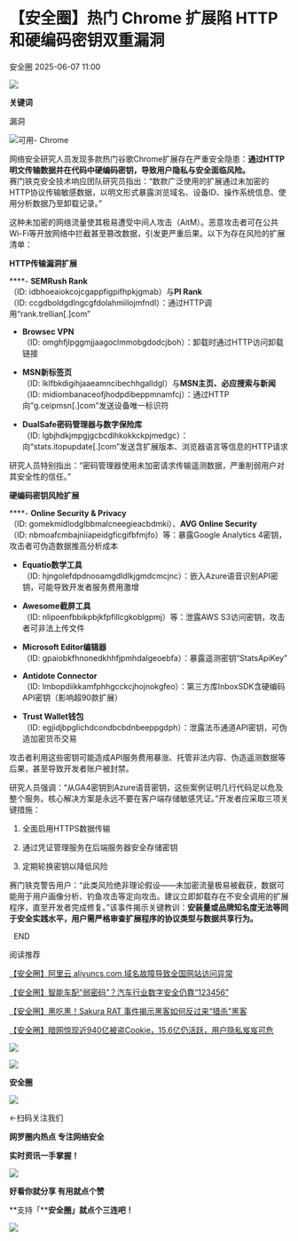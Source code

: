 #  【安全圈】热门 Chrome 扩展陷 HTTP 和硬编码密钥双重漏洞  
 安全圈   2025-06-07 11:00  
  
![](https://mmbiz.qpic.cn/sz_mmbiz_png/aBHpjnrGylgOvEXHviaXu1fO2nLov9bZ055v7s8F6w1DD1I0bx2h3zaOx0Mibd5CngBwwj2nTeEbupw7xpBsx27Q/640?wx_fmt=other&from=appmsg&tp=webp&wxfrom=5&wx_lazy=1&wx_co=1 "")  
  
  
**关键词**  
  
  
  
漏洞  
  
  
![可用- Chrome](https://mmbiz.qpic.cn/sz_mmbiz_jpg/aBHpjnrGylhAjbiaATZKkd97aY46PjkJkPmiagq5noddlvCGrWLDicicOXRv6l8ibXUdceT4TegQQGTxZEOe0iaLbQ0A/640?wx_fmt=jpeg&from=appmsg "")  
  
  
网络安全研究人员发现多款热门谷歌Chrome扩展存在严重安全隐患：**通过HTTP明文传输数据并在代码中硬编码密钥，导致用户隐私与安全面临风险。**  
赛门铁克安全技术响应团队研究员指出：“数款广泛使用的扩展通过未加密的HTTP协议传输敏感数据，以明文形式暴露浏览域名、设备ID、操作系统信息、使用分析数据乃至卸载记录。”  
  
  
这种未加密的网络流量使其极易遭受中间人攻击（AitM）。恶意攻击者可在公共Wi-Fi等开放网络中拦截甚至篡改数据，引发更严重后果。以下为存在风险的扩展清单：  
  
  
**HTTP传输漏洞扩展**  
  
****- **SEMRush Rank**  
（ID: idbhoeaiokcojcgappfigpifhpkjgmab）与**PI Rank**  
（ID: ccgdboldgdlngcgfdolahmiilojmfndl）：通过HTTP调用“rank.trellian[.]com”  
  
- **Browsec VPN**  
（ID: omghfjlpggmjjaagoclmmobgdodcjboh）：卸载时通过HTTP访问卸载链接  
  
- **MSN新标签页**  
（ID: lklfbkdigihjaaeamncibechhgalldgl）与**MSN主页、必应搜索与新闻**  
（ID: midiombanaceofjhodpdibeppmnamfcj）：通过HTTP向“g.ceipmsn[.]com”发送设备唯一标识符  
  
- **DualSafe密码管理器与数字保险库**  
（ID: lgbjhdkjmpgjgcbcdlhkokkckpjmedgc）：向“stats.itopupdate[.]com”发送含扩展版本、浏览器语言等信息的HTTP请求  
  
  
研究人员特别指出：“密码管理器使用未加密请求传输遥测数据，严重削弱用户对其安全性的信任。”  
  
  
**硬编码密钥风险扩展**  
  
****- **Online Security & Privacy**  
（ID: gomekmidlodglbbmalcneegieacbdmki）、**AVG Online Security**  
（ID: nbmoafcmbajniiapeidgficgifbfmjfo）等：暴露Google Analytics 4密钥，攻击者可伪造数据推高分析成本  
  
- **Equatio数学工具**  
（ID: hjngolefdpdnooamgdldlkjgmdcmcjnc）：嵌入Azure语音识别API密钥，可能导致开发者服务费用激增  
  
- **Awesome截屏工具**  
（ID: nlipoenfbbikpbjkfpfillcgkoblgpmj）等：泄露AWS S3访问密钥，攻击者可非法上传文件  
  
- **Microsoft Editor编辑器**  
（ID: gpaiobkfhnonedkhhfjpmhdalgeoebfa）：暴露遥测密钥“StatsApiKey”  
  
- **Antidote Connector**  
（ID: lmbopdiikkamfphhgcckcjhojnokgfeo）：第三方库InboxSDK含硬编码API密钥（影响超90款扩展）  
  
- **Trust Wallet钱包**  
（ID: egjidjbpglichdcondbcbdnbeeppgdph）：泄露法币通道API密钥，可伪造加密货币交易  
  
攻击者利用这些密钥可能造成API服务费用暴涨、托管非法内容、伪造遥测数据等后果，甚至导致开发者账户被封禁。  
  
  
研究人员强调：“从GA4密钥到Azure语音密钥，这些案例证明几行代码足以危及整个服务。核心解决方案是永远不要在客户端存储敏感凭证。”开发者应采取三项关键措施：  
1. 全面启用HTTPS数据传输  
  
1. 通过凭证管理服务在后端服务器安全存储密钥  
  
1. 定期轮换密钥以降低风险  
  
  
赛门铁克警告用户：“此类风险绝非理论假设——未加密流量极易被截获，数据可能用于用户画像分析、钓鱼攻击等定向攻击。建议立即卸载存在不安全调用的扩展程序，直至开发者完成修复。”该事件揭示关键教训：**安装量或品牌知名度无法等同于安全实践水平，用户需严格审查扩展程序的协议类型与数据共享行为。**  
  
  
  END    
  
  
阅读推荐  
  
  
[【安全圈】阿里云 aliyuncs.com 域名故障导致全国网站访问异常](https://mp.weixin.qq.com/s?__biz=MzIzMzE4NDU1OQ==&mid=2652070040&idx=1&sn=2607d571d2383520da9725b92d2c9691&scene=21#wechat_redirect)  
  
  
  
[【安全圈】智能车配“弱密码”？汽车行业数字安全仍靠“123456”](https://mp.weixin.qq.com/s?__biz=MzIzMzE4NDU1OQ==&mid=2652070040&idx=2&sn=8904aae2ff9e441f73a8a7b245343346&scene=21#wechat_redirect)  
  
  
  
[【安全圈】黑吃黑！Sakura RAT 事件揭示黑客如何反过来“猎杀”黑客](https://mp.weixin.qq.com/s?__biz=MzIzMzE4NDU1OQ==&mid=2652070040&idx=3&sn=6f39cd3deaa334ac8f086297d9638069&scene=21#wechat_redirect)  
  
  
  
[【安全圈】暗网惊现近940亿被盗Cookie，15.6亿仍活跃，用户隐私岌岌可危](https://mp.weixin.qq.com/s?__biz=MzIzMzE4NDU1OQ==&mid=2652070040&idx=4&sn=fcf135aec1bd656b6d4b0c94bf5356b5&scene=21#wechat_redirect)  
  
  
  
  
![](https://mmbiz.qpic.cn/mmbiz_gif/aBHpjnrGylgeVsVlL5y1RPJfUdozNyCEft6M27yliapIdNjlcdMaZ4UR4XxnQprGlCg8NH2Hz5Oib5aPIOiaqUicDQ/640?wx_fmt=gif "")  
  
  
  
![](https://mmbiz.qpic.cn/mmbiz_png/aBHpjnrGylgeVsVlL5y1RPJfUdozNyCEDQIyPYpjfp0XDaaKjeaU6YdFae1iagIvFmFb4djeiahnUy2jBnxkMbaw/640?wx_fmt=png "")  
  
**安全圈**  
  
![](https://mmbiz.qpic.cn/mmbiz_gif/aBHpjnrGylgeVsVlL5y1RPJfUdozNyCEft6M27yliapIdNjlcdMaZ4UR4XxnQprGlCg8NH2Hz5Oib5aPIOiaqUicDQ/640?wx_fmt=gif "")  
  
  
←扫码关注我们  
  
**网罗圈内热点 专注网络安全**  
  
**实时资讯一手掌握！**  
  
  
![](https://mmbiz.qpic.cn/mmbiz_gif/aBHpjnrGylgeVsVlL5y1RPJfUdozNyCE3vpzhuku5s1qibibQjHnY68iciaIGB4zYw1Zbl05GQ3H4hadeLdBpQ9wEA/640?wx_fmt=gif "")  
  
**好看你就分享 有用就点个赞**  
  
**支持「****安全圈」就点个三连吧！**  
  
![](https://mmbiz.qpic.cn/mmbiz_gif/aBHpjnrGylgeVsVlL5y1RPJfUdozNyCE3vpzhuku5s1qibibQjHnY68iciaIGB4zYw1Zbl05GQ3H4hadeLdBpQ9wEA/640?wx_fmt=gif "")  
  
  
